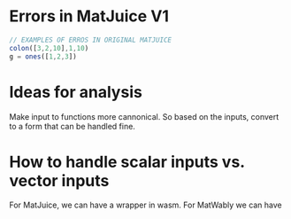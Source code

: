 # Errors in MatJuice V1
```JavaScript
// EXAMPLES OF ERROS IN ORIGINAL MATJUICE
colon([3,2,10],1,10)
g = ones([1,2,3])
```

# Ideas for analysis

Make input to functions more cannonical. So based on the inputs, convert to a form 
that can be handled fine.
# How to handle scalar inputs vs. vector inputs
For MatJuice, we can have a wrapper in wasm. For MatWably we can have 